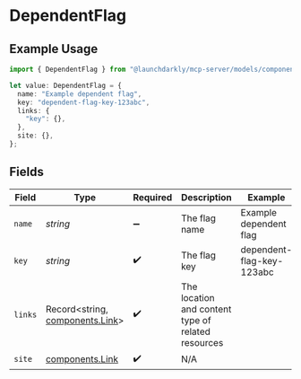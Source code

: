# DependentFlag

## Example Usage

```typescript
import { DependentFlag } from "@launchdarkly/mcp-server/models/components";

let value: DependentFlag = {
  name: "Example dependent flag",
  key: "dependent-flag-key-123abc",
  links: {
    "key": {},
  },
  site: {},
};
```

## Fields

| Field                                                              | Type                                                               | Required                                                           | Description                                                        | Example                                                            |
| ------------------------------------------------------------------ | ------------------------------------------------------------------ | ------------------------------------------------------------------ | ------------------------------------------------------------------ | ------------------------------------------------------------------ |
| `name`                                                             | *string*                                                           | :heavy_minus_sign:                                                 | The flag name                                                      | Example dependent flag                                             |
| `key`                                                              | *string*                                                           | :heavy_check_mark:                                                 | The flag key                                                       | dependent-flag-key-123abc                                          |
| `links`                                                            | Record<string, [components.Link](../../models/components/link.md)> | :heavy_check_mark:                                                 | The location and content type of related resources                 |                                                                    |
| `site`                                                             | [components.Link](../../models/components/link.md)                 | :heavy_check_mark:                                                 | N/A                                                                |                                                                    |
